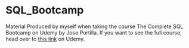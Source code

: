 # SQL_Bootcamp

Material Produced by myself when taking the course The Complete SQL Bootcamp on Udemy by Jose Portilla.
If you want to see the full course, head over to [this link](https://www.udemy.com/the-complete-sql-bootcamp/learn/v4/overview) on Udemy.
